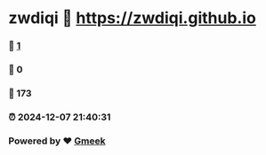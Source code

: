 # zwdiqi :link: https://zwdiqi.github.io 
### :page_facing_up: [1](https://zwdiqi.github.io/tag.html) 
### :speech_balloon: 0 
### :hibiscus: 173 
### :alarm_clock: 2024-12-07 21:40:31 
### Powered by :heart: [Gmeek](https://github.com/Meekdai/Gmeek)
